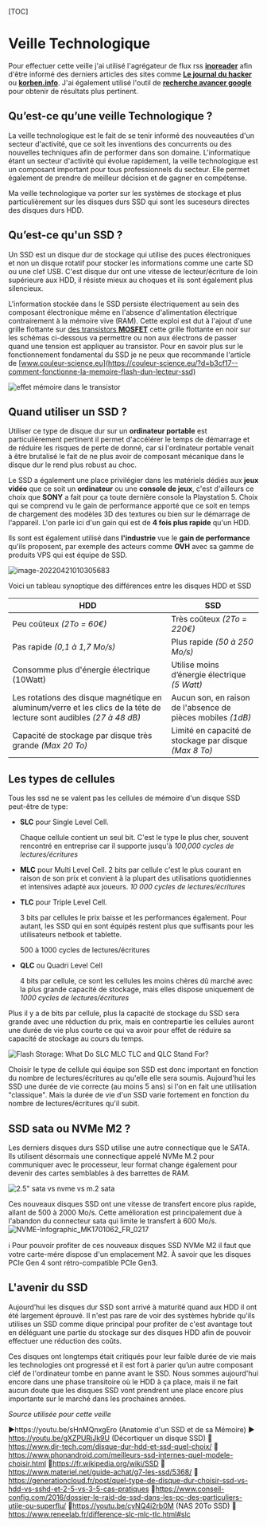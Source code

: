 [TOC]

# Veille Technologique

Pour effectuer cette veille j'ai utilisé l'agrégateur de flux rss **[inoreader](https://www.inoreader.com/)** afin d'être informé des derniers articles des sites comme **[Le journal du hacker](https://www.journalduhacker.net/)** ou **[korben.info](https://korben.info/)**. J'ai également utilisé l'outil de **[recherche avancer google](https://www.google.com/advanced_search)** pour obtenir de résultats plus pertinent.

## Qu’est-ce qu’une veille Technologique ?

La veille technologique est le fait de se tenir informé des nouveautées d'un secteur d'activité, que ce soit les inventions des concurrents ou des nouvelles techniques afin de performer dans son domaine. L'informatique étant un secteur d'activité qui évolue rapidement, la veille technologique est un composant important pour tous professionnels du secteur. Elle permet également de prendre de meilleur décision et de gagner en compétense.

Ma veille technologique va porter sur les systèmes de stockage et plus particulièrement sur les disques durs SSD qui sont les suceseurs directes des disques durs HDD.

## Qu’est-ce qu'un SSD ?

Un SSD est un disque dur de stockage qui utilise des puces électroniques et non un disque rotatif pour stocker les informations comme une carte SD ou une clef USB. C'est disque dur ont une vitesse de lecteur/écriture de loin supérieure aux HDD, il résiste mieux au choques et ils sont également plus silencieux.

L'information stockée dans le SSD persiste électriquement au sein des composant électronique même en l'absence d'alimentation électrique contrairement à la mémoire vive (RAM). Cette exploi est dut à l'ajout d'une grille flottante sur [des transistors **MOSFET**](https://fr.wikipedia.org/wiki/Transistor_%C3%A0_effet_de_champ_%C3%A0_grille_m%C3%A9tal-oxyde) cette grille flottante en noir sur les schémas ci-dessous va permettre ou non aux électrons de passer quand une tension est appliquer au transistor. Pour en savoir plus sur le fonctionnement fondamental du SSD je ne peux que recommande l'article de [www.couleur-science.eu](https://couleur-science.eu/?d=b3cf17--comment-fonctionne-la-memoire-flash-dun-lecteur-ssd)

![effet mémoire dans le transistor](https://couleur-science.eu/img/cc/memory-effect.png)

## Quand utiliser un SSD ?

Utiliser ce type de disque dur sur un **ordinateur portable** est particulièrement pertinent il permet d'accélérer le temps de démarrage et de réduire les risques de perte de donné, car si l'ordinateur portable venait à être brutalisé le fait de ne plus avoir de composant mécanique dans le disque dur le rend plus robust au choc.

Le SSD a également une place privilégier dans les matériels dédiés aux **jeux vidéo** que ce soit un **ordinateur** ou une **console de jeux**, c'est d'ailleurs ce choix que **SONY** a fait pour ça toute dernière console la Playstation 5. Choix qui se comprend vu le gain de performance apporté que ce soit en temps de chargement des modèles 3D des textures ou bien sur le démarrage de l'appareil. L'on parle ici d'un gain qui est de **4 fois plus rapide** qu'un HDD.

Ils sont est également utilisé dans **l'industrie** vue le **gain de performance** qu'ils proposent, par exemple des acteurs comme **OVH** avec sa gamme de produits VPS qui est équipe de SSD.

![image-20220421010305683](/home/medaey/.config/Typora/typora-user-images/image-20220421010305683.png)

Voici un tableau synoptique des différences entre les disques HDD et SSD

| HDD                                                          | SSD                                                         |
| ------------------------------------------------------------ | ----------------------------------------------------------- |
| Peu coûteux *(2To = 60€)*                                    | Très coûteux *(2To = 220€)*                                 |
| Pas rapide *(0,1 à 1,7 Mo/s)*                                | Plus rapide *(50 à 250 Mo/s)*                               |
| Consomme plus d'énergie électrique (10Watt)                  | Utilise moins d’énergie électrique *(5 Watt)*               |
| Les rotations des disque magnétique en aluminum/verre et les clics de la téte de lecture sont audibles *(27 à 48 dB)* | Aucun son, en raison de l'absence de pièces mobiles *(1dB)* |
| Capacité de stockage par disque très grande  *(Max 20 To)*   | Limité en capacité de stockage par disque *(Max 8 To)*      |

## Les types de cellules

Tous les ssd ne se valent pas les cellules de mémoire d'un disque SSD peut-être de type:

- **SLC** pour Single Level Cell.

  Chaque cellule contient un seul bit. C'est le type le plus cher, souvent rencontré en entreprise car il supporte jusqu'à *100,000 cycles de lectures/écritures*

  

- **MLC** pour Multi Level Cell.
  2 bits par cellule c'est le plus courant en raison de son prix et convient à la plupart  des utilisations quotidiennes et intensives adapté aux joueurs. *10 000 cycles de lectures/écritures*

  
  
- **TLC** pour Triple Level Cell. 

  3 bits par cellules le prix baisse et les performances également. Pour autant, les SSD qui en sont équipés restent plus que  suffisants pour les utilisateurs netbook et tablette.

  500 à 1000 cycles de lectures/écritures

  

- **QLC**  ou Quadri Level Cell
  
  4 bits par cellule, ce sont les cellules les moins chères dû marché avec la plus grande capacité de stockage, mais elles dispose uniquement de *1000 cycles de lectures/écritures*

Plus il y a de bits par cellule, plus la capacité de stockage du SSD sera grande avec une réduction du prix, mais en contrepartie les cellules auront une durée de vie plus courte ce qui va avoir pour effet de réduire sa capacité de stockage au cours du temps.

![Flash Storage: What Do SLC MLC TLC and QLC Stand For?](https://datastorageasean.com/sites/default/files/images/Flash%20Storage%20-%20Difference%20Between%20SLC%2C%20MLC%2C%20TLC%20and%20QLC.png)

Choisir le type de cellule qui équipe son SSD est donc important en fonction du nombre de lectures/écritures au qu'elle elle sera soumis. Aujourd'hui les SSD une durée de vie correcte (au moins 5 ans) si l'on en fait une utilisation "classique". Mais la durée de vie d'un SSD varie fortement en fonction du nombre de lectures/écritures qu'il subit.

## SSD sata ou NVMe M2 ?

Les derniers disques durs SSD utilise une autre connectique que le SATA. Ils utilisent désormais une connectique appelé NVMe M.2 pour communiquer avec le processeur, leur format change également pour devenir des cartes semblables à des barrettes de RAM.

![2.5" sata vs nvme vs m.2 sata](https://generationcloud-17452.kxcdn.com/wp-content/uploads/2020/09/maxresdefault.jpg)

Ces nouveaux disques SSD ont une vitesse de transfert encore plus rapide, allant de 500 à 2000 Mo/s. Cette amélioration est principalement due à l'abandon du connecteur sata qui limite le transfert à 600 Mo/s.
![NVME-Infographic_MK1701062_FR_0217](https://julientracol.files.wordpress.com/2019/04/nvme-infographic_mk1701062_fr_0217.png?w=748)

ℹ️ Pour pouvoir profiter de ces nouveaux disques SSD NVMe M2 il faut que votre carte-mére dispose d'un emplacement M2. À savoir que les disques PCIe Gen 4 sont rétro-compatible PCIe Gen3.

## L'avenir du SSD

Aujourd’hui les disques dur SSD sont arrivé à maturité quand aux HDD il ont été largement éprouvé. Il n'est pas rare de voir des systèmes hybride qu'ils utilises un SSD comme dique principal pour profiter de c'est avantage tout en déléguant une partie du stockage sur des disques HDD afin de pouvoir effectuer une réduction des coûts.

Ces disques ont longtemps était critiqués pour leur faible durée de vie mais les technologies ont progressé et il est fort à parier qu’un autre composant cléf de l'ordinateur tombe en panne avant le SSD. Nous sommes aujourd'hui encore dans une phase transitoire où le HDD à ça place, mais il ne fait  aucun doute que les disques SSD vont prendrent une place encore plus importante sur le marché dans les prochaines années.

*Source utilisée pour cette veille*

▶️https://youtu.be/sHnMQnxgEro (Anatomie d'un SSD et de sa Mémoire)
▶️ https://youtu.be/gXZPURjJk9U (Décortiquer un disque SSD)
📝https://www.dir-tech.com/disque-dur-hdd-et-ssd-quel-choix/
📝https://www.phonandroid.com/meilleurs-ssd-internes-quel-modele-choisir.html
📝https://fr.wikipedia.org/wiki/SSD
📝https://www.materiel.net/guide-achat/g7-les-ssd/5368/
📝https://generationcloud.fr/post/quel-type-de-disque-dur-choisir-ssd-vs-hdd-vs-sshd-et-2-5-vs-3-5-cas-pratiques
📝https://www.conseil-config.com/2016/dossier-le-raid-de-ssd-dans-les-pc-des-particuliers-utile-ou-superflu/
📝https://youtu.be/cyNQ4i2rb0M (NAS 20To SSD)
📝https://www.reneelab.fr/difference-slc-mlc-tlc.html#slc